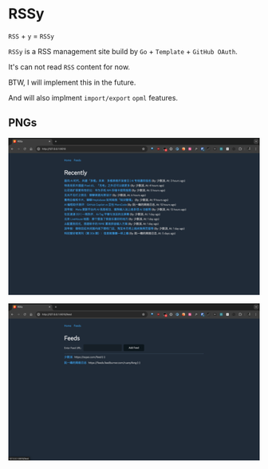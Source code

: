 # RSSy

`RSS` + `y` = `RSSy`

`RSSy` is a RSS management site build by `Go` + `Template` + `GitHub OAuth`.

It's can not read `RSS` content for now.

BTW, I will implement this in the future.

And will also implment `import/export` `opml` features.

## PNGs

![articles page](image.png)

![alt text](image-1.png)